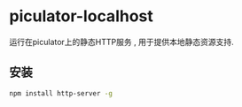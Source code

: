 # piculator-localhost

运行在piculator上的静态HTTP服务 , 用于提供本地静态资源支持.

## 安装

```sh
npm install http-server -g
```


